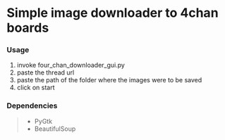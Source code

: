 Simple image downloader to 4chan boards
=

### Usage

1. invoke four_chan_downloader_gui.py
2. paste the thread url
3. paste the path of the folder where the images were to be saved
4. click on start

### Dependencies

> - PyGtk
> - BeautifulSoup
